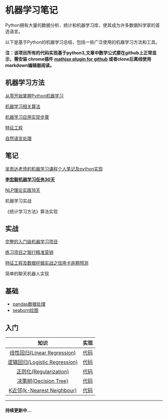 # 机器学习笔记
Python拥有大量的数据分析、统计和机器学习库，使其成为许多数据科学家的首选语言。

以下是基于Python的机器学习总结，包括一些广泛使用的机器学习方法和工具。

**注：该项目所有的代码实现基于python3,文章中数学公式要在github上正常显示，需安装 chrome插件 [mathjax plugin for github](<https://chrome.google.com/webstore/detail/mathjax-plugin-for-github/ioemnmodlmafdkllaclgeombjnmnbima>) 或者clone后离线使用markdown编辑器阅读。**

## 机器学习方法

[从零开始掌握Python机器学习](<https://github.com/CrazyXiao/machine-learning/blob/master/notes/Python%E6%9C%BA%E5%99%A8%E5%AD%A6%E4%B9%A0.md>)

[机器学习相关算法](<https://github.com/CrazyXiao/machine-learning/blob/master/notes/机器学习相关算法.md>)

[机器学习应用实现步骤](https://github.com/CrazyXiao/machine-learning/blob/master/notes/算法应用步骤.md)

[特征工程](https://github.com/CrazyXiao/machine-learning/blob/master/notes/特征工程.md)

[自然语言处理](https://github.com/CrazyXiao/machine-learning/blob/master/notes/自然语言处理.md)

## 笔记

[吴恩达老师的机器学习课程个人笔记及python实现](https://github.com/CrazyXiao/machine-learning/tree/master/notes/AndrewNg)

**[李宏毅机器学习任务30天](<https://github.com/CrazyXiao/machine-learning/blob/master/notes/lihongyi>)**

[NLP理论实践18天](<https://github.com/CrazyXiao/machine-learning/tree/master/notes/nlp>)

机器学习实战

《统计学习方法》算法实现

## 实战

[完整的入门级机器学习项目](<https://github.com/CrazyXiao/machine-learning/blob/master/code/first_ml_project/house_prices_predict.ipynb>)

[练习项目之银行精准营销](<https://github.com/CrazyXiao/machine-learning/blob/master/code/kesci_bank_precision/bank_predict.ipynb>)

[特征工程及数据挖掘实战之信用卡逾期预测](<https://github.com/CrazyXiao/machine-learning/tree/master/code/credit>)

简单的聊天机器人实现

## 基础

-  [pandas数据处理](../master/code/demo/pandas_demo.ipynb)
- [seaborn绘图](<https://elitedatascience.com/python-seaborn-tutorial>)

## 入门

|                             知识                             | 实现                                                         |
| :----------------------------------------------------------: | ------------------------------------------------------------ |
| [线性回归(Linear Regression)](<../master/notes/AndrewNg/线性回归.md>) | [代码](<../master/code/linear_regression>)                   |
| [逻辑回归(Logistic Regression)](<../master/notes/AndrewNg/逻辑回归.md>) | [代码](<../master/code/logistic_regression>)                 |
| [正则化(Regularization)](<../master/notes/AndrewNg/正则化.md>) | [代码](<../master/code/logistic_regression/logistic_regression_regularization.py>) |
| [决策树(Decision Tree)](https://github.com/CrazyXiao/machine-learning/blob/master/notes/lihongyi/day20-22.md) | [代码](<../master/code/decision_tree>)                       |
|      [K近邻(k-Nearest Neighbour)](<../master/code/knn>)      | [代码](<../master/code/knn/simpleKnn.py>)                    |

------

#### 持续更新中...


